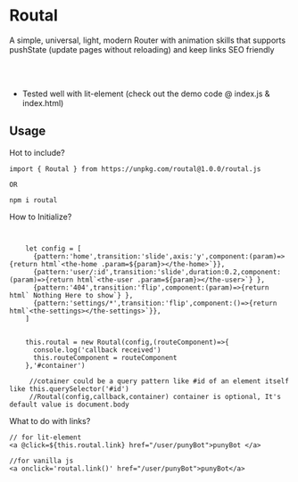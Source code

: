 
<h1>Routal</h1>
 A simple, universal, light, modern Router with animation skills that supports pushState (update pages without reloading) and keep links SEO friendly

<br><br>
* Tested well with lit-element (check out the demo code @ index.js & index.html)

## Usage

Hot to include?
```
import { Routal } from https://unpkg.com/routal@1.0.0/routal.js

OR

npm i routal
```

How to Initialize?
```


    let config = [
      {pattern:'home',transition:'slide',axis:'y',component:(param)=>{return html`<the-home .param=${param}></the-home>`}},
      {pattern:'user/:id',transition:'slide',duration:0.2,component:(param)=>{return html`<the-user .param=${param}></the-user>`} },
      {pattern:'404',transition:'flip',component:(param)=>{return html` Nothing Here to show`} },
      {pattern:'settings/*',transition:'flip',component:()=>{return html`<the-settings></the-settings>`}},
    ]
    

    this.routal = new Routal(config,(routeComponent)=>{
      console.log('callback received')
      this.routeComponent = routeComponent
    },'#container')

     //cotainer could be a query pattern like #id of an element itself like this.querySelector('#id')
     //Routal(config,callback,container) container is optional, It's default value is document.body

```

What to do with links?
```
// for lit-element
<a @click=${this.routal.link} href="/user/punyBot">punyBot </a> 

//for vanilla js
<a onclick='routal.link()' href="/user/punyBot">punyBot</a>
```